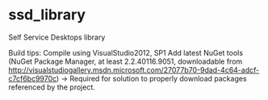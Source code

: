 ssd_library
===========

Self Service Desktops library


Build tips:
Compile using VisualStudio2012, SP1
Add latest NuGet tools (NuGet Package Manager, at least 2.2.40116.9051, downloadable from http://visualstudiogallery.msdn.microsoft.com/27077b70-9dad-4c64-adcf-c7cf6bc9970c)
-> Required for solution to properly download packages referenced by the project.

